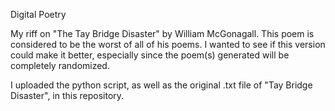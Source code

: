 Digital Poetry

My riff on "The Tay Bridge Disaster" by William McGonagall. This poem is considered to be the worst of all of his poems. I wanted to see if this version could make it better, especially since the poem(s) generated will be completely randomized.

I uploaded the python script, as well as the original .txt file of "Tay Bridge Disaster", in this repository. 

